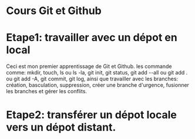 # Cours Git et Github

# Etape1: travailler avec un dépot en local
Ceci est mon premier apprentissage de Git et Github. les commande comme: mkdir, touch, ls ou ls -la, git init, git status, git add --all ou git add . ou git add -A, git commit, git log, ainsi que travailler avec les branches: création, basculation, suppression, créer une branche d'urgence, fusionner les branches et gérer les conflits.
# Etape2: transférer un dépot locale vers un dépot distant.
